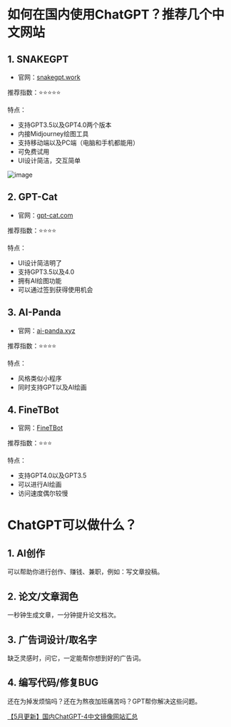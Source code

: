 # 如何在国内使用ChatGPT？推荐几个中文网站

## 1. SNAKEGPT

- 官网：[snakegpt.work](https://snakegpt.work/?inVitecode=ZHBIPGPBXA)

推荐指数：⭐⭐⭐⭐⭐

特点：
- 支持GPT3.5以及GPT4.0两个版本
- 内接Midjourney绘图工具
- 支持移动端以及PC端（电脑和手机都能用）
- 可免费试用
- UI设计简洁，交互简单

![image](https://github.com/nguyenhuyson939/GPTGN/assets/169987320/dc961350-330c-430f-8628-6c418729e9c5)

## 2. GPT-Cat

- 官网：[gpt-cat.com](https://gpt-cat.com/login?invite_code=5a092405)

推荐指数：⭐⭐⭐⭐

特点：
- UI设计简洁明了
- 支持GPT3.5以及4.0
- 拥有AI绘图功能
- 可以通过签到获得使用机会

## 3. AI-Panda

- 官网：[ai-panda.xyz](https://ai-panda.xyz/login?invite_code=320bff56)

推荐指数：⭐⭐⭐⭐

特点：
- 风格类似小程序
- 同时支持GPT以及AI绘画

## 4. FineTBot

- 官网：[FineTBot](https://ckai.xyz/login?invite_code=gp0vm6yx)

推荐指数：⭐⭐⭐

特点：
- 支持GPT4.0以及GPT3.5
- 可以进行AI绘画
- 访问速度偶尔较慢

# ChatGPT可以做什么？

## 1. AI创作

可以帮助你进行创作、赚钱、兼职，例如：写文章投稿。

## 2. 论文/文章润色

一秒钟生成文章，一分钟提升论文档次。

## 3. 广告词设计/取名字

缺乏灵感时，问它，一定能帮你想到好的广告词。

## 4. 编写代码/修复BUG

还在为掉发烦恼吗？还在为熬夜加班痛苦吗？GPT帮你解决这些问题。

[【5月更新】国内ChatGPT-4中文镜像网站汇总](https://github.com/tinkerrichard19/GPT4-FREE)
